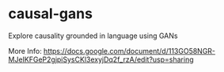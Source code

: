 # causal-gans
Explore causality grounded in language using GANs

More Info: https://docs.google.com/document/d/113GO58NGR-MJeIKFGeP2gjpiSysCKl3exyjDq2f_rzA/edit?usp=sharing
